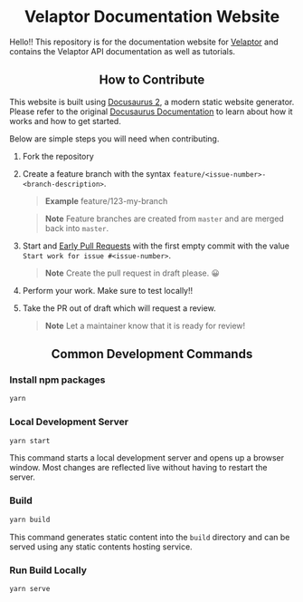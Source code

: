 <span align="center">

# Velaptor Documentation Website
</span>

Hello!!  This repository is for the documentation website for [Velaptor](https://github.com/KinsonDigital/Velaptor) and contains the Velaptor API documentation as well as tutorials.

<span align="center">

## **How to Contribute**
</span>

This website is built using [Docusaurus 2](https://docusaurus.io/), a modern static website generator.
Please refer to the original [Docusaurus Documentation](https://docusaurus.io/docs) to learn about how it works and how to get started.

Below are simple steps you will need when contributing.

1. Fork the repository
2. Create a feature branch with the syntax `feature/<issue-number>-<branch-description>`.
   > **Example** feature/123-my-branch

   > **Note** Feature branches are created from `master` and are merged back into `master`.
3. Start and [Early Pull Requests](https://medium.com/practical-blend/pull-request-first-f6bb667a9b6) with the first empty commit with the value `Start work for issue #<issue-number>`.
   > **Note** Create the pull request in draft please. 😀
4. Perform your work.  Make sure to test locally!!
5. Take the PR out of draft which will request a review.
   > **Note** Let a maintainer know that it is ready for review!

<span align="center">

## **Common Development Commands**
</span>

### **Install npm packages**

```bash
yarn
```

### **Local Development Server**

```bash
yarn start
```

This command starts a local development server and opens up a browser window. Most changes are reflected live without having to restart the server.

### **Build**

```bash
yarn build
```

This command generates static content into the `build` directory and can be served using any static contents hosting service.

### **Run Build Locally**

```bash
yarn serve
```